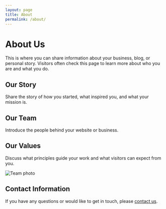 ```yaml
---
layout: page
title: About
permalink: /about/
---
```


# About Us

This is where you can share information about your business, blog, or personal story. Visitors often check this page to learn more about who you are and what you do.

## Our Story

Share the story of how you started, what inspired you, and what your mission is.

## Our Team

Introduce the people behind your website or business.

## Our Values

Discuss what principles guide your work and what visitors can expect from you.

![Team photo](/assets/images/team.jpg)

## Contact Information

If you have any questions or would like to get in touch, please [contact us](/contact).
